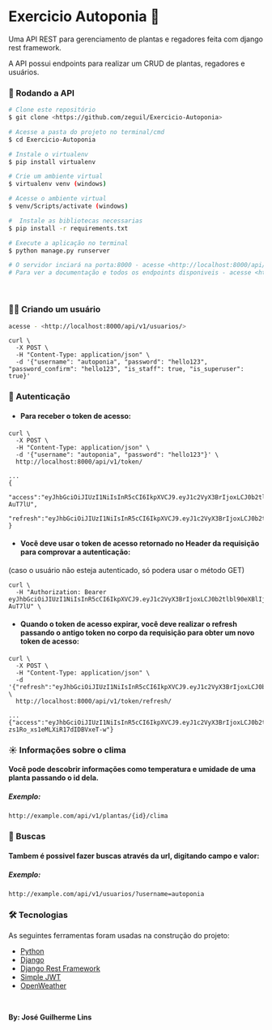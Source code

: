 # Exercicio Autoponia 🌱

Uma API REST para gerenciamento de plantas e regadores feita com django rest framework.

A API possui endpoints para realizar um CRUD de plantas, regadores e usuários.


### 🎲 Rodando a API

```bash
# Clone este repositório
$ git clone <https://github.com/zeguil/Exercicio-Autoponia>

# Acesse a pasta do projeto no terminal/cmd
$ cd Exercicio-Autoponia

# Instale o virtualenv
$ pip install virtualenv 

# Crie um ambiente virtual
$ virtualenv venv (windows)

# Acesse o ambiente virtual
$ venv/Scripts/activate (windows)

#  Instale as bibliotecas necessarias 
$ pip install -r requirements.txt

# Execute a aplicação no terminal
$ python manage.py runserver

# O servidor inciará na porta:8000 - acesse <http://localhost:8000/api/v1/>
# Para ver a documentação e todos os endpoints disponiveis - acesse <http://localhost:8000/api/v1/swagger/>

```
<br>

### 🙍‍♂️ Criando um usuário

```sh
acesse - <http://localhost:8000/api/v1/usuarios/>
```

```
curl \
  -X POST \
  -H "Content-Type: application/json" \
  -d '{"username": "autoponia", "password": "hello123", "password_confirm": "hello123", "is_staff": true, "is_superuser": true}' 

```

### 🔑 Autenticação
* ####  Para receber o token de acesso:
```
curl \
  -X POST \
  -H "Content-Type: application/json" \
  -d '{"username": "autoponia", "password": "hello123"}' \
  http://localhost:8000/api/v1/token/

...
{
  "access":"eyJhbGciOiJIUzI1NiIsInR5cCI6IkpXVCJ9.eyJ1c2VyX3BrIjoxLCJ0b2tlbl90eXBlIjoiYWNjZXNzIiwiY29sZF9zdHVmZiI6IuKYgyIsImV4cCI6MTIzNDU2LCJqdGkiOiJmZDJmOWQ1ZTFhN2M0MmU4OTQ5MzVlMzYyYmNhOGJjYSJ9.NHlztMGER7UADHZJlxNG0WSi22a2KaYSfd1S-AuT7lU",
  "refresh":"eyJhbGciOiJIUzI1NiIsInR5cCI6IkpXVCJ9.eyJ1c2VyX3BrIjoxLCJ0b2tlbl90eXBlIjoicmVmcmVzaCIsImNvbGRfc3R1ZmYiOiLimIMiLCJleHAiOjIzNDU2NywianRpIjoiZGUxMmY0ZTY3MDY4NDI3ODg5ZjE1YWMyNzcwZGEwNTEifQ.aEoAYkSJjoWH1boshQAaTkf8G3yn0kapko6HFRt7Rh4"
}
```
* #### Você deve usar o token de acesso retornado no Header da requisição para comprovar a autenticação:  
(caso o usuário não esteja autenticado, só podera usar o método GET)
```
curl \
  -H "Authorization: Bearer eyJhbGciOiJIUzI1NiIsInR5cCI6IkpXVCJ9.eyJ1c2VyX3BrIjoxLCJ0b2tlbl90eXBlIjoiYWNjZXNzIiwiY29sZF9zdHVmZiI6IuKYgyIsImV4cCI6MTIzNDU2LCJqdGkiOiJmZDJmOWQ1ZTFhN2M0MmU4OTQ5MzVlMzYyYmNhOGJjYSJ9.NHlztMGER7UADHZJlxNG0WSi22a2KaYSfd1S-AuT7lU" \
```

* ####  Quando o token de acesso expirar, você deve realizar o refresh passando o antigo token no corpo da requisição para obter um novo token de acesso:
```
curl \
  -X POST \
  -H "Content-Type: application/json" \
  -d '{"refresh":"eyJhbGciOiJIUzI1NiIsInR5cCI6IkpXVCJ9.eyJ1c2VyX3BrIjoxLCJ0b2tlbl90eXBlIjoicmVmcmVzaCIsImNvbGRfc3R1ZmYiOiLimIMiLCJleHAiOjIzNDU2NywianRpIjoiZGUxMmY0ZTY3MDY4NDI3ODg5ZjE1YWMyNzcwZGEwNTEifQ.aEoAYkSJjoWH1boshQAaTkf8G3yn0kapko6HFRt7Rh4"}' \
  http://localhost:8000/api/v1/token/refresh/

...
{"access":"eyJhbGciOiJIUzI1NiIsInR5cCI6IkpXVCJ9.eyJ1c2VyX3BrIjoxLCJ0b2tlbl90eXBlIjoiYWNjZXNzIiwiY29sZF9zdHVmZiI6IuKYgyIsImV4cCI6MTIzNTY3LCJqdGkiOiJjNzE4ZTVkNjgzZWQ0NTQyYTU0NWJkM2VmMGI0ZGQ0ZSJ9.ekxRxgb9OKmHkfy-zs1Ro_xs1eMLXiR17dIDBVxeT-w"}
```  

### ☀️ Informações sobre o clima
#### Você pode descobrir informações como temperatura e umidade de uma planta passando o id dela.
##### Exemplo:
```
http://example.com/api/v1/plantas/{id}/clima
```  

### 🔎 Buscas

#### Tambem é possivel fazer buscas através da url, digitando campo e valor:
##### Exemplo:
```
http://example.com/api/v1/usuarios/?username=autoponia
```  

### 🛠 Tecnologias

As seguintes ferramentas foram usadas na construção do projeto:

- [Python](https://www.python.org/)
- [Django](https://www.djangoproject.com/)
- [Django Rest Framework](https://www.django-rest-framework.org/)
- [Simple JWT](https://django-rest-framework-simplejwt.readthedocs.io/en/latest/)
- [OpenWeather](https://openweathermap.org/)


<br>

**By: José Guilherme Lins**
